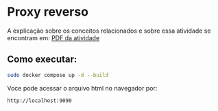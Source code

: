 # Proxy reverso
A explicação sobre os conceitos relacionados e sobre essa atividade se encontram em: [PDF da atividade](../../assets/documents/Comunica%C3%A7%C3%A3o%20com%20Proxy%20reverso%20-%20MONITORIA.pdf)

## Como executar:

```bash
sudo docker compose up -d --build
```

Voce pode acessar o arquivo html no navegador por:

```cli
http://localhost:9090
```